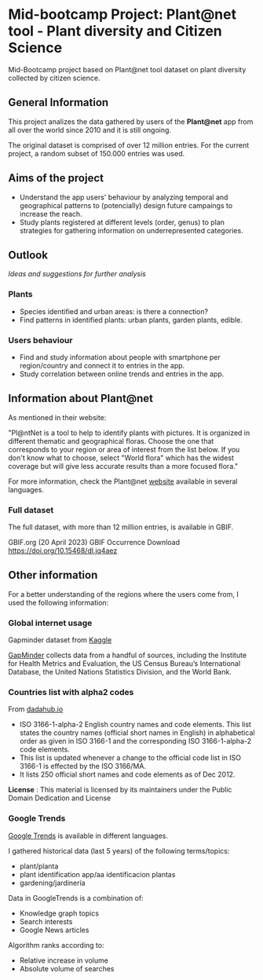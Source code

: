 # Mid-bootcamp Project: Plant@net tool - Plant diversity and Citizen Science
Mid-Bootcamp project based on Plant@net tool dataset on plant diversity collected by citizen science.


## General Information
This project analizes the data gathered by users of the **Plant@net** app from all over the world since 2010 and it is still ongoing. 

The original dataset is comprised of over 12 million entries. For the current project, a random subset of 150.000 entries was used.

## Aims of the project
- Understand the app users' behaviour by analyzing temporal and geographical patterns to (potencially) design future campaings to increase the reach.
- Study plants registered at different levels (order, genus) to plan strategies for gathering information on underrepresented categories.

## Outlook
_Ideas and suggestions for further analysis_

### Plants
- Species identified and urban areas: is there a connection?
- Find patterns in identified plants: urban plants, garden plants, edible.

### Users behaviour
- Find and study information about people with smartphone per region/country and connect it to entries in the app.
- Study correlation between online trends and entries in the app.


## Information about Plant@net
As mentioned in their website:

"Pl@ntNet is a tool to help to identify plants with pictures. It is organized in different thematic and geographical floras. Choose the one that corresponds to your region or area of interest from the list below. If you don't know what to choose, select "World flora" which has the widest coverage but will give less accurate results than a more focused flora."

For more information, check the Plant@net [website](https://identify.plantnet.org/) available in several languages.

### Full dataset
The full dataset, with more than 12 million entries, is available in GBIF.

GBIF.org (20 April 2023) GBIF Occurrence Download  https://doi.org/10.15468/dl.jq4aez

## Other information
For a better understanding of the regions where the users come from, I used the following information:

### Global internet usage
Gapminder dataset from [Kaggle](https://www.kaggle.com/datasets/sansuthi/gapminder-internet)

[GapMinder](http://www.gapminder.org/) collects data from a handful of sources, including the Institute for Health Metrics and Evaluation, the US Census Bureau’s International Database, the United Nations Statistics Division, and the World Bank.

### Countries list with alpha2 codes

From [dadahub.io](https://datahub.io/core/country-list#resource-country-list_zip)

- ISO 3166-1-alpha-2 English country names and code elements. This list states the country names (official short names in English) in alphabetical order as given in ISO 3166-1 and the corresponding ISO 3166-1-alpha-2 code elements.
- This list is updated whenever a change to the official code list in ISO 3166-1 is effected by the ISO 3166/MA.
- It lists 250 official short names and code elements as of Dec 2012.

**License** : This material is licensed by its maintainers under the Public Domain Dedication and License

### Google Trends
[Google Trends](https://trends.google.com/home) is available in different languages.

I gathered historical data (last 5 years) of the following terms/topics:
- plant/planta
- plant identification app/aa identificacion plantas
- gardening/jardinería


Data in GoogleTrends is a combination of:
- Knowledge graph topics
- Search interests
- Google News articles

Algorithm ranks according to:
- Relative increase in volume
- Absolute volume of searches
